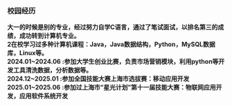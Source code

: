 
### **校园经历**  
**大一的时候是别的专业，经过努力自学C语言，通过了笔试面试，以排名第三的成绩，成功转到计算机专业。**  
**2在校学习过多种计算机课程：Java，Java数据结构，Python，MySQL数据库，Linux等。**  
**2024.01~2024.06 :参加大学生创业比赛，负责市场营销模块，利用python等开发工具清洗数据，分析数据等。**  
**2024.12~2025.01 :参加全国技能大赛上海市选拔赛：移动应用开发**  
**2025.01~2025.06 :参加过上海市“星光计划”第十一届技能大赛：物联网应用开发，应用软件系统开发**  

